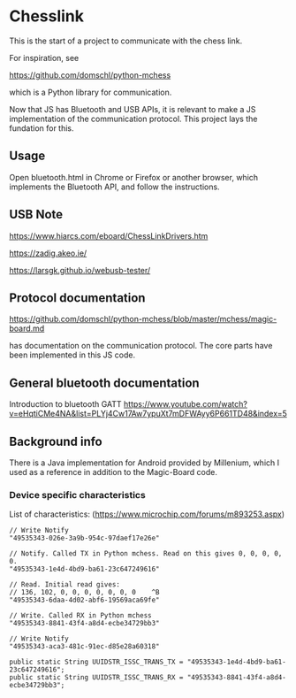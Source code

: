 # Chesslink

This is the start of a project to communicate with the chess link.

For inspiration, see

https://github.com/domschl/python-mchess

which is a Python library for communication.

Now that JS has Bluetooth and USB APIs, it is relevant to make a JS
implementation of the communication protocol. This project lays the
fundation for this.

## Usage

Open bluetooth.html in Chrome or Firefox or another browser, which
implements the Bluetooth API, and follow the instructions.

## USB Note

https://www.hiarcs.com/eboard/ChessLinkDrivers.htm

https://zadig.akeo.ie/

https://larsgk.github.io/webusb-tester/

## Protocol documentation

https://github.com/domschl/python-mchess/blob/master/mchess/magic-board.md

has documentation on the communication protocol. The core parts have been
implemented in this JS code.

## General bluetooth documentation

Introduction to bluetooth GATT
https://www.youtube.com/watch?v=eHqtiCMe4NA&list=PLYj4Cw17Aw7ypuXt7mDFWAyy6P661TD48&index=5

## Background info

There is a Java implementation for Android provided by Millenium, which I used
as a reference in addition to the Magic-Board code.

### Device specific characteristics


List of characteristics: (https://www.microchip.com/forums/m893253.aspx)

	// Write Notify
	"49535343-026e-3a9b-954c-97daef17e26e"

	// Notify. Called TX in Python mchess. Read on this gives 0, 0, 0, 0, 0.
	"49535343-1e4d-4bd9-ba61-23c647249616"

	// Read. Initial read gives:
	// 136, 102, 0, 0, 0, 0, 0, 0, 0   	^B
	"49535343-6daa-4d02-abf6-19569aca69fe"

	// Write. Called RX in Python mchess
	"49535343-8841-43f4-a8d4-ecbe34729bb3"

	// Write Notify
	"49535343-aca3-481c-91ec-d85e28a60318"

    public static String UUIDSTR_ISSC_TRANS_TX = "49535343-1e4d-4bd9-ba61-23c647249616";
    public static String UUIDSTR_ISSC_TRANS_RX = "49535343-8841-43f4-a8d4-ecbe34729bb3";

